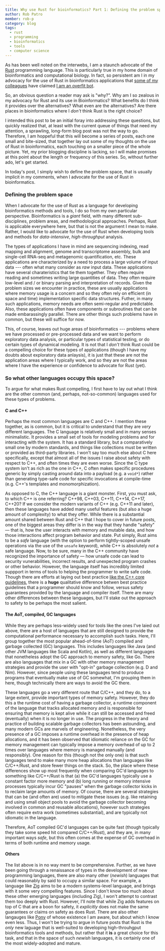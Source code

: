 ```yaml
---
title: Why use Rust for bioinformatics? Part 1: Defining the problem space.
author: Rob Patro
member: rob-p
category: blog
tags:
  - rust
  - programming
  - bioinformatics
  - tools
  - computer science
---
```


As has been well noted on the interwebs, I am a staunch advocate of the [Rust](https://www.rust-lang.org) 
programming language.  This is particularly true in my home domain of bioinformatics and computational biology.
In fact, so persistent am I in my advocacy for the use of Rust in bioinformatics applications that [some of my colleagues](https://kamimrcht.github.io/webpage/)
have claimed [I am an overfit bot](https://twitter.com/CamilleMrcht/status/1522609312006344705?s=20&t=xH6INShi5gwSSHIZlqfoDw).

So, an obvious question a reader may ask is "why?".  Why am I so zealous in my advocacy for Rust and its use in 
Bioinformatics?  What benefits do I think it provides over the alternatives? What even are the alternatives? 
Are there places in bioinformatics where I *don't* think Rust is the right choice?

I intended this post to be an initial foray into addressing these questions, but quickly realized that, at least with 
the current queue of things that need my attention, a sprawling, long-form blog post was not the way to go.
Therefore, I am hoppeful that this will become a series of posts, each one small and bite-sized, that together 
lay out some of my thoughts on the use of Rust in bioinformatics, each touching on a smaller piece of the whole 
picture. Yet, my prior blogging discipline is lacking, so I will make promises at this point about the length or 
frequency of this series.  So, without further ado, let's get started.

In today's post, I simply wish to define the problem space, that is usually implicit in my comments, when I advocate
for the use of Rust in bioinformatics.

### Defining the problem space

When I advocate for the use of Rust as a language for developing bioinformatics methods and tools, I do so from my own
particular perspective. Bioinformatics is a *giant* field, with many different sub-disciplines, problem areas, and methodological
approaches.  Perhaps, Rust is applicable everywhere here, but that is not the argument I mean to make.  Rather, I would like 
to advocate for the use of Rust when developing tools and methods for *data-intensive*, *high-throughput* analysis.  

The types of applications I have in mind are sequencing indexing, read mapping and alignment, genome and transcriptome assembly, bulk and
single-cell RNA-seq and metagenomic quantification, etc.  These applications are characterized by a need to process a large volume 
of input data --- often what many consider as *raw* input data. These applications have several charateristics that tie them together.
They often require reading and sometimes writing large quantities of data.  They often require low-level and / or binary parsing and 
interpretation of records.  Given the problem sizes we encounter in practice, these are usually applications where memory usage is a 
concern and so they often rely on efficient (in space and time) implementation specific data structures.  Futher, in many such applications,
memory needs are often semi-regular and predictable.  Also, these applications often have components or subroutines that 
can be made embarassingly parallel.  There are other things such problems have in common, but these will suffice for now.

This, of course, leaves out huge areas of bioinformatics --- problems where we have processed or pre-processed data and we want to perform 
exploratory data analysis, or particular types of statistical testing, or do certain types of dynamical modeling.  It is not that I *don't*
think Rust could be a compelling choice for these types of applications (though I have my doubts about exploratory data anlaysis), it is just 
that these are not the application areas where I typically work, and so they are not the areas where I have the experience or confidence 
to advocate for Rust (yet).

### So what other languages occupy this space?

To argue for what makes Rust compelling, I first have to lay out what I think are the other common (and, perhaps, not-so-common) languages
used for these types of problems.  

#### C and C++

Perhaps the most common languages are C and C++.  I mention these together, as is common, but it is 
critical to understand that they are *very* different languages.  The C language is relatively small and in many senses minimalistic. It
provides a small set of tools for modeling problems and for interacting with the system. It has a standard library, but a comparatively 
small one by modern standards, and things like collections must be written or provided as third-party libraries. I won't say too much 
else about C here specifically, except that almost all of the issues I raise about safety with respect to C++, and often times they are
even worse.  Since the C type system isn't as rich as the one in C++, C often makes specific procedures generic by simply casting around 
data into a payload (e.g. a `void*`) rather than generating type-safe code for specific invocations at compile-time (e.g. C++'s templates 
and monomorphization).

As opposed to C, the C++ language is a giant monster.  First, you must ask, to which C++ is one referring? C++98, C++03, C++11, C++14, C++17, C++20?
If we consider the modern variants of C++ (e.g. C++11 and later), then these languages have added many useful features (but also a huge amount of 
complexity) to what they offer.  While there is a substantial amount shared between Rust and C++ that I hope to cover in future posts, one of the 
biggest areas they differ is in the way that they handle "safety" — that is, how the user interacts with memory and mutable data, and how those 
interactions affect program behavior and state. Put simply, Rust aims to be a *safe* language (with the option to perform tightly-scoped 
unsafe operations via the use of the `unsafe` keyword), while C++ is absolutely *not* a safe language.  Now, to be sure, many in the C++ 
community have recognized the importance of safety — how unsafe code can lead to security vunerabilities, incorrect results, and unexpected 
program crashes or other behavior.  However, the language itself has incredibly limited suppport in terms of tools to helping the programmer 
to write safe code. Though there are efforts at laying out best practice [like the C++ core guidelines](https://isocpp.github.io/CppCoreGuidelines/CppCoreGuidelines),
there is a **huge** qualitative difference betwen best practice guidelines that a programmer should know and follow, versus safety guarantees
provided by the language and compiler itself.  There are many other differences between these languages, but I'll stake out the approach to 
safety to be perhaps the most salient.

#### The AoT, compiled, GC languages

While they are perhaps less-widely used for tools like the ones I've laied out above, there are a host of languages that are still designed 
to provide the computational performance necessary to accomplish such tasks. Here, I'll group together the most popular ahead-of-time (AoT) 
compiled and garbage collected (GC) languages.  This includes languages like Java (and other JVM languages like Scala and Kotlin), as well as 
different languages that nonetheless adopt the GC approach to memory safety, like Go. There are also languages that mix in a GC with other memory management strategies and provide the user with "opt-in" garbage collection 
(e.g. D and Nim).  However, since people using these languages tend to produce programs that eventually make use of GC somewhat,  I'm grouping them in here,
though technically there are ways to avoid the GC there.

These languages go a very different route that C/C++, and they do, to a large extent, provide important types of memory safety. However, they 
do this a the runtime cost of having a garbage collector, a runtime component of the language that tracks allocated memory and is responsible 
for ensuring that memory is kept alive while it can still be accessed and freed (eventually) when it is no longer in use.  The progress in the 
theory and practice of building scalable garbage collectors has been astounding, and many modern GCs are marvels of engineering. Nonetheless, 
the very presence of a GC imposes a runtime overhead in the presence of heap allocations, and it has been observed that idiomatic reliance on 
the GC for memory management can typically impose a memory overhead of up to 2 times over languages where memory is managed manually (and 
responsibly).  One reason for this (though not the only one) is that such languages tend to make many more heap allocations than languages 
like C/C++/Rust, and store fewer things on the stack. So, the place where these differences show up most frequently when comparing GC'd languages to something like C/C++/Rust is that (a) the 
GC'd languages typically use a constant factor more memory and (b) long running or memory intensive processes typically incur GC "pauses" 
when the garbage collector kicks in to reclaim large amounts of memory.  Of course, there are several strategies that can be (and often are)
used to mitigate these issues (e.g. like retaining and using small object pools to avoid the garbage collector becoming involved in common and 
reusable allocations), however such strategies often require extra work (sometimes substantial), and are typically not idiomatic in the language.

Therefore, AoT compiled GC'd languages can be quite fast (though typically they take some speed hit compared C/C++/Rust), and they are, in many 
important ways *safe*, but this often comes at the expense of GC overhead in terms of both runtime and memory usage.

#### Others 

The list above is in no way ment to be comprehensive. Further, as we have been going through a renaissance of types in the development of new 
programming languages, there are also many other (*newish*) languages that could reasonably by said to occupy a similar space. For example, a language 
like [Zig](https://ziglang.org/) aims to be a modern systems-level language, and brings with it some very compelling features.  Since I don't know too much 
about these other emerging languages (including Zig), I won't attempt to contrast them too deeply with Rust.  However, I'll note that while Zig adds features 
on top of C that are a boon for safety, it *explicitly* does not make the same guarantees or claims on safety as does Rust.  There are also other langauges 
like [Pony](https://www.ponylang.io/) of whose existence I am aware, but about which I know even less.  Thus, I won't be trying to argue in future posts that 
Rust is the *only* new laguage that is well-suited to developing high-throuhgput bioinformatics tools and methods, but rather that it **is** a great choice 
for this task, and that in the space of such *newish* languages, it is certainly one of the most widely-adopted and mature.
